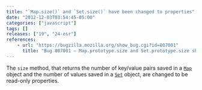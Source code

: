 ```yaml
---
title: "`Map.size()` and `Set.size()` have been changed to properties"
date: "2012-12-03T03:54:45-05:00"
categories: ["javascript"]
tags: []
releases: ["19", "24-esr"]
references:
    - url: "https://bugzilla.mozilla.org/show_bug.cgi?id=807001"
      title: "Bug 807001 – Map.prototype.size and Set.prototype.size should be accessor properties"
---
```

The `size` method, that returns the number of key/value pairs saved in a [`Map`](https://developer.mozilla.org/docs/Web/JavaScript/Reference/Global_Objects/Map) object and the number of values saved in a [`Set`](https://developer.mozilla.org/docs/Web/JavaScript/Reference/Global_Objects/Set) object, are changed to be read-only properties.
